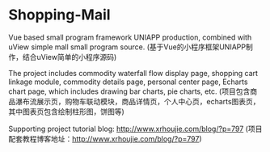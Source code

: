 # Shopping-Mail

Vue based small program framework UNIAPP production, combined with uView simple mall small program source.
(基于Vue的小程序框架UNIAPP制作，结合uView简单的小程序源码)

The project includes commodity waterfall flow display page, shopping cart linkage module, commodity details page, personal center page, Echarts chart page, which includes drawing bar charts, pie charts, etc.
(项目包含商品瀑布流展示页，购物车联动模块，商品详情页，个人中心页，echarts图表页，其中图表页包含绘制柱形图，饼图等)

Supporting project tutorial blog: http://www.xrhoujie.com/blog/?p=797
(项目配套教程博客地址：http://www.xrhoujie.com/blog/?p=797)
